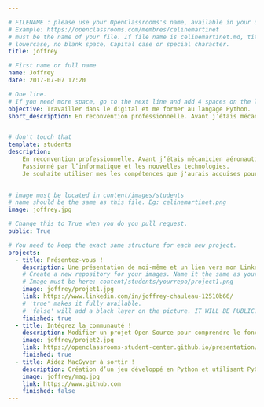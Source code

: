 ```yaml
---

# FILENAME : please use your OpenClassrooms's name, available in your url.
# Example: https://openclassrooms.com/membres/celinemartinet
# must be the name of your file. If file name is celinemartinet.md, title is celinemartinet.
# lowercase, no blank space, Capital case or special character.
title: joffrey

# First name or full name
name: Joffrey
date: 2017-07-07 17:20

# One line.
# If you need more space, go to the next line and add 4 spaces on the left, as in 'description'.
objective: Travailler dans le digital et me former au langage Python.
short_description: En reconvention professionnelle. Avant j’étais mécanicien aéronautique, j'aime les technologies web 


# don't touch that
template: students
description:
    En reconvention professionnelle. Avant j’étais mécanicien aéronautique. 
    Passionné par l’informatique et les nouvelles technologies.
    Je souhaite utiliser mes les compétences que j'aurais acquises pour travailler dans une entreprise innovante.
     

# image must be located in content/images/students
# name should be the same as this file. Eg: celinemartinet.png
image: joffrey.jpg

# Change this to True when you do you pull request.
public: True

# You need to keep the exact same structure for each new project.
projects:
  - title: Présentez-vous !
    description: Une présentation de moi-même et un lien vers mon LinkedIn.
    # Create a new repository for your images. Name it the same as your nickname and profile picture.
    # Image must be here: content/students/yourrepo/project1.png
    image: joffrey/projet1.jpg
    link: https://www.linkedin.com/in/joffrey-chauleau-12510b66/
    # 'true' makes it fully available.
    # 'false' will add a black layer on the picture. IT WILL BE PUBLIC!
    finished: true
  - title: Intégrez la communauté !
    description: Modifier un projet Open Source pour comprendre le fonctionnement de Git, de Github et des pull requests. 
    image: joffrey/projet2.jpg
    link: https://openclassrooms-student-center.github.io/presentation/students/ratus.html
    finished: true
  - title: Aidez MacGyver à sortir !
    description: Création d’un jeu développé en Python et utilisant PyGame.
    image: joffrey/mag.jpg
    link: https://www.github.com
    finished: false
---
```


